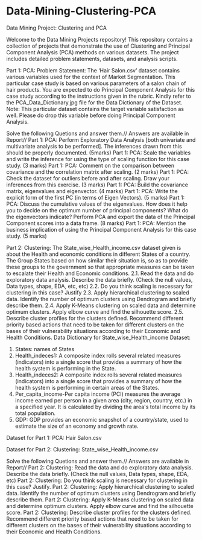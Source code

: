 # Data-Mining-Clustering-PCA
Data Mining Project: Clustering and PCA

Welcome to the Data Mining Projects repository! This repository contains a collection of projects that demonstrate the use of Clustering and Principal Component Analysis (PCA) methods on various datasets. The project includes detailed problem statements, datasets, and analysis scripts.

Part 1: PCA:
Problem Statement: The ‘Hair Salon.csv’  dataset contains various variables used for the context of Market Segmentation. This particular case study is based on various parameters of a salon chain of hair products. You are expected to do Principal Component Analysis for this case study according to the instructions given in the rubric. Kindly refer to the PCA_Data_Dictionary.jpg  file for the Data Dictionary of the Dataset.  
Note: This particular dataset contains the target variable satisfaction as well. Please do drop this variable before doing Principal Component Analysis.

Solve the following Quetions and answer them.// Answers are available in Report//
Part 1: PCA: Perform Exploratory Data Analysis [both univariate and multivariate analysis to be performed]. The inferences drawn from this should be properly documented. (5marks)
Part 1: PCA: Scale the variables and write the inference for using the type of scaling function for this case study. (3 marks)
Part 1: PCA: Comment on the comparison between covariance and the correlation matrix after scaling. (2 marks)
Part 1: PCA: Check the dataset for outliers before and after scaling. Draw your inferences from this exercise. (3 marks)
Part 1: PCA: Build the covariance matrix, eigenvalues and eigenvector. (4 marks)
Part 1: PCA: Write the explicit form of the first PC (in terms of Eigen Vectors). (5 marks)
Part 1: PCA: Discuss the cumulative values of the eigenvalues. How does it help you to decide on the optimum number of principal components? What do the eigenvectors indicate? Perform PCA and export the data of the Principal Component scores into a data frame. (8 marks)
Part 1: PCA: Mention the business implication of using the Principal Component Analysis for this case study. (5 marks)

Part 2: Clustering:
The  State_wise_Health_income.csv  dataset given is about the Health and economic conditions in different States of a country. The Group States based on how similar their situation is, so as to provide these groups to the government so that appropriate measures can be taken to escalate their Health and Economic conditions.
2.1. Read the data and do exploratory data analysis. Describe the data briefly. (Check the null values, Data types, shape, EDA, etc, etc)
2.2. Do you think scaling is necessary for clustering in this case? Justify
2.3. Apply hierarchical clustering to scaled data. Identify the number of optimum clusters using Dendrogram and briefly describe them.
2.4. Apply K-Means clustering on scaled data and determine optimum clusters. Apply elbow curve and find the silhouette score.
2.5. Describe cluster profiles for the clusters defined. Recommend different priority based actions that need to be taken for different clusters on the bases of their vulnerability situations according to their Economic and Health Conditions.
Data Dictionary for State_wise_Health_income Dataset:
1. States: names of States
2. Health_indeces1: A composite index rolls several related measures (indicators) into a single score that provides a summary of how the health system is performing in the State.
3. Health_indeces2: A composite index rolls several related measures (indicators) into a single score that provides a summary of how the health system is performing in certain areas of the States.
4. Per_capita_income-Per capita income (PCI) measures the average income earned per person in a given area (city, region, country, etc.) in a specified year. It is calculated by dividing the area's total income by its total population.
5. GDP: GDP provides an economic snapshot of a country/state, used to estimate the size of an economy and growth rate.
   
Dataset for Part 1: PCA: Hair Salon.csv 

Dataset for Part 2: Clustering: State_wise_Health_income.csv


Solve the following Quetions and answer them.// Answers are available in Report//
Part 2: Clustering: Read the data and do exploratory data analysis. Describe the data briefly. (Check the null values, Data types, shape, EDA, etc)
Part 2: Clustering: Do you think scaling is necessary for clustering in this case? Justify.
Part 2: Clustering: Apply hierarchical clustering to scaled data. Identify the number of optimum clusters using Dendrogram and briefly describe them.
Part 2: Clustering: Apply K-Means clustering on scaled data and determine optimum clusters. Apply elbow curve and find the silhouette score.
Part 2: Clustering: Describe cluster profiles for the clusters defined. Recommend different priority based actions that need to be taken for different clusters on the bases of their vulnerability situations according to their Economic and Health Conditions.
